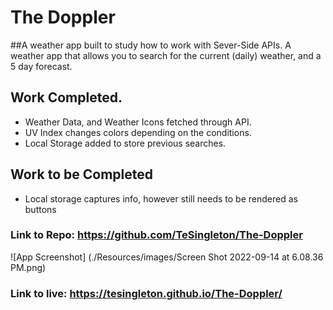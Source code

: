 
# The Doppler

##A weather app built to study how to work with Sever-Side APIs.
A weather app that allows you to search for the current (daily) weather, 
and a 5 day forecast. 

## Work Completed.
* Weather Data, and Weather Icons fetched through API.
* UV Index changes colors depending on the conditions.
* Local Storage added to store previous searches.

## Work to be Completed
* Local storage captures info, however still needs to be rendered as buttons


### Link to Repo: https://github.com/TeSingleton/The-Doppler
![App Screenshot] (./Resources/images/Screen Shot 2022-09-14 at 6.08.36 PM.png)

### Link to live: https://tesingleton.github.io/The-Doppler/




